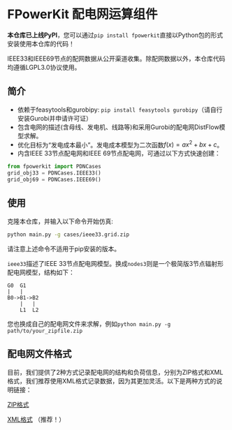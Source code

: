# FPowerKit 配电网运算组件
**本仓库已上线PyPI**，您可以通过`pip install fpowerkit`直接以Python包的形式安装使用本仓库的代码！

IEEE33和IEEE69节点的配网数据从公开渠道收集。除配网数据以外，本仓库代码均遵循LGPL3.0协议使用。

## 简介
- 依赖于feasytools和gurobipy: `pip install feasytools gurobipy`（请自行安装Gurobi并申请许可证）
- 包含电网的描述(含母线、发电机、线路等)和采用Gurobi的配电网DistFlow模型求解。
- 优化目标为“发电成本最小”。发电成本模型为二次函数$f(x)=ax^2+bx+c$。
- 内含IEEE 33节点配电网和IEEE 69节点配电网，可通过以下方式快速创建：
```py
from fpowerkit import PDNCases
grid_obj33 = PDNCases.IEEE33()
grid_obj69 = PDNCases.IEEE69()
```

## 使用

克隆本仓库，并输入以下命令开始仿真:

```bash
python main.py -g cases/ieee33.grid.zip
```

请注意上述命令不适用于pip安装的版本。

`ieee33`描述了IEEE 33节点配电网模型。换成`nodes3`则是一个极简版3节点辐射形配电网模型，结构如下：

```
G0  G1
|   |
B0->B1->B2
    |   |
    L1  L2
```

您也换成自己的配电网文件来求解，例如`python main.py -g path/to/your_zipfile.zip`

## 配电网文件格式
目前，我们提供了2种方式记录配电网的结构和负荷信息，分别为ZIP格式和XML格式，我们推荐使用XML格式记录数据，因为其更加灵活。以下是两种方式的说明链接：

[ZIP格式](docs/zip_file.md)

[XML格式](docs/xml_file.md) （推荐！）
